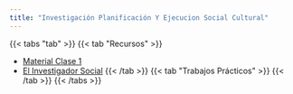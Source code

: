```yaml
---
title: "Investigación Planificación Y Ejecucion Social Cultural"
---
```


{{< tabs "tab" >}}
{{< tab "Recursos" >}}
- <a href="https://drive.google.com/open?id=1w-1MfPlZV_51NeB60gwT_KGIRS0-8Q1I" target="_blank">Material Clase 1</a>
- <a href="https://drive.google.com/file/d/1_2giLrSgIzTyjus3X6PqK2uIwGwH1ICC/view" target="_blank">El Investigador Social</a>
{{< /tab >}}
{{< tab "Trabajos Prácticos" >}}
{{< /tab >}}
{{< /tabs >}}
